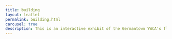 ```yaml
---
title: building
layout: leaflet
permalink: building.html
carousel: true
description: This is an interactive exhibit of the Germantown YWCA's floorplans. Click around to start exploring. 
---
```



